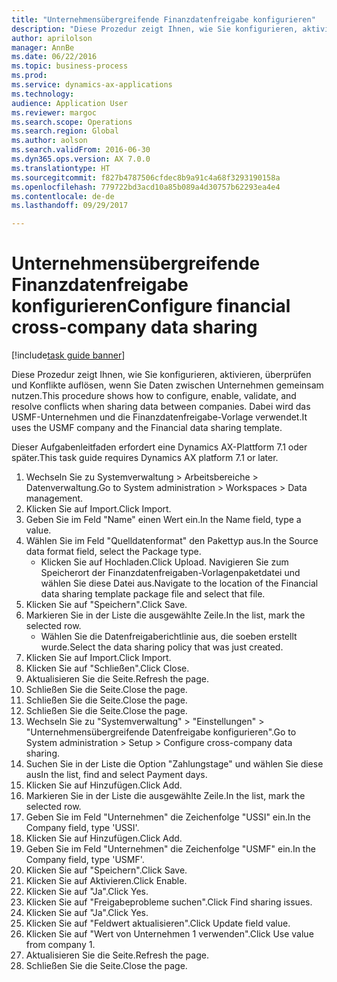 ```yaml
--- 
title: "Unternehmensübergreifende Finanzdatenfreigabe konfigurieren"
description: "Diese Prozedur zeigt Ihnen, wie Sie konfigurieren, aktivieren, überprüfen und Konflikte auflösen, wenn Sie Daten zwischen Unternehmen gemeinsam nutzen."
author: aprilolson
manager: AnnBe
ms.date: 06/22/2016
ms.topic: business-process
ms.prod: 
ms.service: dynamics-ax-applications
ms.technology: 
audience: Application User
ms.reviewer: margoc
ms.search.scope: Operations
ms.search.region: Global
ms.author: aolson
ms.search.validFrom: 2016-06-30
ms.dyn365.ops.version: AX 7.0.0
ms.translationtype: HT
ms.sourcegitcommit: f827b4787506cfdec8b9a91c4a68f3293190158a
ms.openlocfilehash: 779722bd3acd10a85b089a4d30757b62293ea4e4
ms.contentlocale: de-de
ms.lasthandoff: 09/29/2017

---
```

# <a name="configure-financial-cross-company-data-sharing"></a><span data-ttu-id="4ca87-103">Unternehmensübergreifende Finanzdatenfreigabe konfigurieren</span><span class="sxs-lookup"><span data-stu-id="4ca87-103">Configure financial cross-company data sharing</span></span>

[!include[task guide banner](../../includes/task-guide-banner.md)]

<span data-ttu-id="4ca87-104">Diese Prozedur zeigt Ihnen, wie Sie konfigurieren, aktivieren, überprüfen und Konflikte auflösen, wenn Sie Daten zwischen Unternehmen gemeinsam nutzen.</span><span class="sxs-lookup"><span data-stu-id="4ca87-104">This procedure shows how to configure, enable, validate, and resolve conflicts when sharing data between companies.</span></span> <span data-ttu-id="4ca87-105">Dabei wird das USMF-Unternehmen und die Finanzdatenfreigabe-Vorlage verwendet.</span><span class="sxs-lookup"><span data-stu-id="4ca87-105">It uses the USMF company and the Financial data sharing template.</span></span>



<span data-ttu-id="4ca87-106">Dieser Aufgabenleitfaden erfordert eine Dynamics AX-Plattform 7.1 oder später.</span><span class="sxs-lookup"><span data-stu-id="4ca87-106">This task guide requires Dynamics AX platform 7.1 or later.</span></span>

1. <span data-ttu-id="4ca87-107">Wechseln Sie zu Systemverwaltung > Arbeitsbereiche > Datenverwaltung.</span><span class="sxs-lookup"><span data-stu-id="4ca87-107">Go to System administration > Workspaces > Data management.</span></span>
2. <span data-ttu-id="4ca87-108">Klicken Sie auf Import.</span><span class="sxs-lookup"><span data-stu-id="4ca87-108">Click Import.</span></span>
3. <span data-ttu-id="4ca87-109">Geben Sie im Feld "Name" einen Wert ein.</span><span class="sxs-lookup"><span data-stu-id="4ca87-109">In the Name field, type a value.</span></span>
4. <span data-ttu-id="4ca87-110">Wählen Sie im Feld "Quelldatenformat" den Pakettyp aus.</span><span class="sxs-lookup"><span data-stu-id="4ca87-110">In the Source data format field, select the Package type.</span></span>
    * <span data-ttu-id="4ca87-111">Klicken Sie auf Hochladen.</span><span class="sxs-lookup"><span data-stu-id="4ca87-111">Click Upload.</span></span> <span data-ttu-id="4ca87-112">Navigieren Sie zum Speicherort der Finanzdatenfreigaben-Vorlagenpaketdatei und wählen Sie diese Datei aus.</span><span class="sxs-lookup"><span data-stu-id="4ca87-112">Navigate to the location of the Financial data sharing template package file and select that file.</span></span>  
5. <span data-ttu-id="4ca87-113">Klicken Sie auf "Speichern".</span><span class="sxs-lookup"><span data-stu-id="4ca87-113">Click Save.</span></span>
6. <span data-ttu-id="4ca87-114">Markieren Sie in der Liste die ausgewählte Zeile.</span><span class="sxs-lookup"><span data-stu-id="4ca87-114">In the list, mark the selected row.</span></span>
    * <span data-ttu-id="4ca87-115">Wählen Sie die Datenfreigaberichtlinie aus, die soeben erstellt wurde.</span><span class="sxs-lookup"><span data-stu-id="4ca87-115">Select the data sharing policy that was just created.</span></span>  
7. <span data-ttu-id="4ca87-116">Klicken Sie auf Import.</span><span class="sxs-lookup"><span data-stu-id="4ca87-116">Click Import.</span></span>
8. <span data-ttu-id="4ca87-117">Klicken Sie auf "Schließen".</span><span class="sxs-lookup"><span data-stu-id="4ca87-117">Click Close.</span></span>
9. <span data-ttu-id="4ca87-118">Aktualisieren Sie die Seite.</span><span class="sxs-lookup"><span data-stu-id="4ca87-118">Refresh the page.</span></span>
10. <span data-ttu-id="4ca87-119">Schließen Sie die Seite.</span><span class="sxs-lookup"><span data-stu-id="4ca87-119">Close the page.</span></span>
11. <span data-ttu-id="4ca87-120">Schließen Sie die Seite.</span><span class="sxs-lookup"><span data-stu-id="4ca87-120">Close the page.</span></span>
12. <span data-ttu-id="4ca87-121">Schließen Sie die Seite.</span><span class="sxs-lookup"><span data-stu-id="4ca87-121">Close the page.</span></span>
13. <span data-ttu-id="4ca87-122">Wechseln Sie zu "Systemverwaltung" > "Einstellungen" > "Unternehmensübergreifende Datenfreigabe konfigurieren".</span><span class="sxs-lookup"><span data-stu-id="4ca87-122">Go to System administration > Setup > Configure cross-company data sharing.</span></span>
14. <span data-ttu-id="4ca87-123">Suchen Sie in der Liste die Option "Zahlungstage" und wählen Sie diese aus</span><span class="sxs-lookup"><span data-stu-id="4ca87-123">In the list, find and select Payment days.</span></span>
15. <span data-ttu-id="4ca87-124">Klicken Sie auf Hinzufügen.</span><span class="sxs-lookup"><span data-stu-id="4ca87-124">Click Add.</span></span>
16. <span data-ttu-id="4ca87-125">Markieren Sie in der Liste die ausgewählte Zeile.</span><span class="sxs-lookup"><span data-stu-id="4ca87-125">In the list, mark the selected row.</span></span>
17. <span data-ttu-id="4ca87-126">Geben Sie im Feld "Unternehmen" die Zeichenfolge "USSI" ein.</span><span class="sxs-lookup"><span data-stu-id="4ca87-126">In the Company field, type 'USSI'.</span></span>
18. <span data-ttu-id="4ca87-127">Klicken Sie auf Hinzufügen.</span><span class="sxs-lookup"><span data-stu-id="4ca87-127">Click Add.</span></span>
19. <span data-ttu-id="4ca87-128">Geben Sie im Feld "Unternehmen" die Zeichenfolge "USMF" ein.</span><span class="sxs-lookup"><span data-stu-id="4ca87-128">In the Company field, type 'USMF'.</span></span>
20. <span data-ttu-id="4ca87-129">Klicken Sie auf "Speichern".</span><span class="sxs-lookup"><span data-stu-id="4ca87-129">Click Save.</span></span>
21. <span data-ttu-id="4ca87-130">Klicken Sie auf Aktivieren.</span><span class="sxs-lookup"><span data-stu-id="4ca87-130">Click Enable.</span></span>
22. <span data-ttu-id="4ca87-131">Klicken Sie auf "Ja".</span><span class="sxs-lookup"><span data-stu-id="4ca87-131">Click Yes.</span></span>
23. <span data-ttu-id="4ca87-132">Klicken Sie auf "Freigabeprobleme suchen".</span><span class="sxs-lookup"><span data-stu-id="4ca87-132">Click Find sharing issues.</span></span>
24. <span data-ttu-id="4ca87-133">Klicken Sie auf "Ja".</span><span class="sxs-lookup"><span data-stu-id="4ca87-133">Click Yes.</span></span>
25. <span data-ttu-id="4ca87-134">Klicken Sie auf "Feldwert aktualisieren".</span><span class="sxs-lookup"><span data-stu-id="4ca87-134">Click Update field value.</span></span>
26. <span data-ttu-id="4ca87-135">Klicken Sie auf "Wert von Unternehmen 1 verwenden".</span><span class="sxs-lookup"><span data-stu-id="4ca87-135">Click Use value from company 1.</span></span>
27. <span data-ttu-id="4ca87-136">Aktualisieren Sie die Seite.</span><span class="sxs-lookup"><span data-stu-id="4ca87-136">Refresh the page.</span></span>
28. <span data-ttu-id="4ca87-137">Schließen Sie die Seite.</span><span class="sxs-lookup"><span data-stu-id="4ca87-137">Close the page.</span></span>


